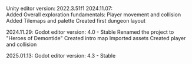 Unity editor version: 2022.3.51f1
2024.11.07:  
Added Overall exploration fundamentals: 
Player movement and collision
Added Tilemaps and palette
Created first dungeon layout

2024.11.29:
Godot editor version: 4.0 - Stable
Renamed the project to "Heroes of Demontide"
Created intro map
Imported assets
Created player and collision

2025.01.13:
Godot editor version: 4.3 - Stable
